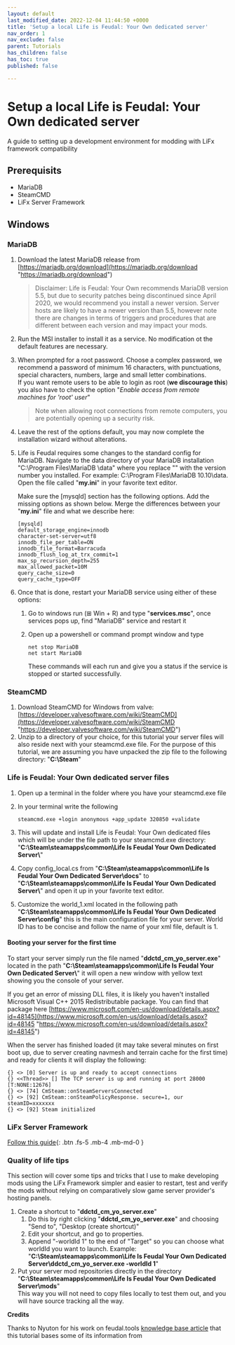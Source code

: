 ```yaml
---
layout: default
last_modified_date: 2022-12-04 11:44:50 +0000
title: 'Setup a local Life is Feudal: Your Own dedicated server'
nav_order: 1
nav_exclude: false
parent: Tutorials
has_children: false
has_toc: true
published: false

---
```

# Setup a local Life is Feudal: Your Own dedicated server

A guide to setting up a development environment for modding with LiFx framework compatibility

## Prerequisits

* MariaDB
* SteamCMD
* LiFx Server Framework

## Windows

### MariaDB

1. Download the latest MariaDB release from [https://mariadb.org/download](https://mariadb.org/download "https://mariadb.org/download")

   > Disclaimer: Life is Feudal: Your Own recommends MariaDB version 5.5, but due to security patches being discontinued since April 2020, we would recommend you install a newer version. Server hosts are likely to have a newer version than 5.5, however note there are changes in terms of triggers and procedures that are different between each version and may impact your mods.
2. Run the MSI installer to install it as a service. No modification ot the default features are necessary.
3. When prompted for a root password. Choose a complex password, we recommend a password of minimum 16 characters, with punctuations, special characters, numbers, large and small letter combinations.  
   If you want remote users to be able to login as root (**we discourage this**) you also have to check the option "_Enable access from remote machines for 'root' user_"

   > Note when allowing root connections from remote computers, you are potentially opening up a security risk.
4. Leave the rest of the options default, you may now complete the installation wizard without alterations.
5. Life is Feudal requires some changes to the standard config for MariaDB. Navigate to the data directory of your MariaDB installation "C:\\Program Files\\MariaDB <your version>\\data" where you replace "<our version>" with the version number you installed. For example: C:\\Program Files\\MariaDB 10.10\\data.  
   Open the file called "**my.ini**" in your favorite text editor.

   Make sure the \[mysqld\] section has the following options. Add the missing options as shown below. Merge the differences between your "**my.ini**" file and what we describe here:

       [mysqld]
       default_storage_engine=innodb
       character-set-server=utf8
       innodb_file_per_table=ON
       innodb_file_format=Barracuda
       innodb_flush_log_at_trx_commit=1
       max_sp_recursion_depth=255
       max_allowed_packet=10M
       query_cache_size=0
       query_cache_type=OFF
6. Once that is done, restart your MariaDB service using either of these options:
   1. Go to windows run (⊞ Win + R) and type "**services.msc**", once services pops up, find "MariaDB" service and restart it
   2. Open up a powershell or command prompt window and type

          net stop MariaDB
          net start MariaDB

      These commands will each run and give you a status if the service is stopped or started successfully.

### SteamCMD

1. Download SteamCMD for Windows from valve: [https://developer.valvesoftware.com/wiki/SteamCMD](https://developer.valvesoftware.com/wiki/SteamCMD "https://developer.valvesoftware.com/wiki/SteamCMD")
2. Unzip to a directory of your choice, for this tutorial your server files will also reside next with your steamcmd.exe file. For the purpose of this tutorial, we are assuming you have unpacked the zip file to the following directory: "**C:\\Steam**"

### Life is Feudal: Your Own dedicated server files

1. Open up a terminal in the folder where you have your steamcmd.exe file
2. In your terminal write the following

       steamcmd.exe +login anonymous +app_update 320850 +validate
3. This will update and install Life is Feudal: Your Own dedicated files which will be under the file path to your steamcmd.exe directory: "**C:\\Steam\\steamapps\\common\\Life Is Feudal Your Own Dedicated Server\\**"
4. Copy config_local.cs from "**C:\\Steam\\steamapps\\common\\Life Is Feudal Your Own Dedicated Server\\docs**" to "**C:\\Steam\\steamapps\\common\\Life Is Feudal Your Own Dedicated Server\\**" and open it up in your favorite text editor.
5. Customize the world_1.xml located in the following path "**C:\\Steam\\steamapps\\common\\Life Is Feudal Your Own Dedicated Server\\config**" this is the main configuration file for your server. World ID has to be concise and follow the name of your xml file, default is 1.

#### Booting your server for the first time

To start your server simply run the file named "**ddctd_cm_yo_server.exe**" located in the path "**C:\\Steam\\steamapps\\common\\Life Is Feudal Your Own Dedicated Server\\**" it will open a new window with yellow text showing you the console of your server.

If you get an error of missing DLL files, it is likely you haven't installed Microsoft Visual C++ 2015 Redistributable package. You can find that package here [https://www.microsoft.com/en-us/download/details.aspx?id=48145](https://www.microsoft.com/en-us/download/details.aspx?id=48145 "https://www.microsoft.com/en-us/download/details.aspx?id=48145")

When the server has finished loaded (it may take several minutes on first boot up, due to server creating navmesh and terrain cache for the first time) and ready for clients it will display the following:

    {} <> [0] Server is up and ready to accept connections
    {} <<Thread>> [] The TCP server is up and running at port 28000 [T:NONE:12676]
    {} <> [74] CmSteam::onSteamServersConnected
    {} <> [92] CmSteam::onSteamPolicyResponse. secure=1, our steamID=xxxxxxx
    {} <> [92] Steam initialized

### LiFx Server Framework

[Follow this guide](https://aunmnvnai-ljng.instant.forestry.io/Docs/server-framework.html){: .btn .fs-5 .mb-4 .mb-md-0 }

### Quality of life tips

This section will cover some tips and tricks that I use to make developing mods using the LiFx Framework simpler and easier to restart, test and verify the mods without relying on comparatively slow game server provider's hosting panels.

1. Create a shortcut to "**ddctd_cm_yo_server.exe**"
   1. Do this by right clicking "**ddctd_cm_yo_server.exe**" and choosing "Send to", "Desktop (create shortcut)"
   2. Edit your shortcut, and go to properties.
   3. Append "-worldId 1" to the end of "Target" so you can choose what worldId you want to launch. Example: "**C:\\Steam\\steamapps\\common\\Life Is Feudal Your Own Dedicated Server\\ddctd_cm_yo_server.exe -worldId 1**"
2. Put your server mod repositories directly in the directory "**C:\\Steam\\steamapps\\common\\Life Is Feudal Your Own Dedicated Server\\mods**"  
   This way you will not need to copy files locally to test them out, and you will have source tracking all the way.

**Credits**

Thanks to Nyuton for his work on feudal.tools [knowledge base article](https://kb.feudal.tools/knowledge-base/setup-lifyo-dedicated-server-on-windows/) that this tutorial bases some of its information from